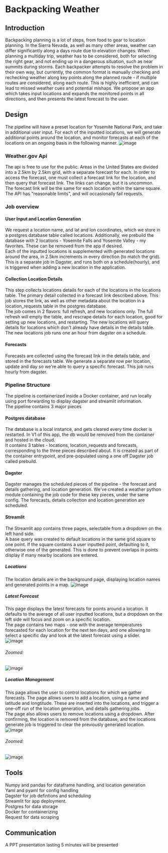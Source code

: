 # Backpacking Weather

## Introduction
Backpacking planning is a lot of steps, from food to gear to location planning. In the Sierra Nevada, as well as many other areas, weather can differ significantly along a days route due to elevation changes. When planning a multiday trip, weather has to be considered, both for selecting the right gear, and not ending up in a dangerous situation, such as near summits during storms. 
Each backpacker attempts to resolve the problem in their own way, but currently, the common format is manually checking and rechecking weather along key points along the planned route - if multiple routes are considered, along each route. This is highly inefficient, and can lead to missed weather cues and potential mishaps. We propose an app which takes input locations and expands the monitored points in all directions, and then presents the latest forecast to the user. 

## Design 
The pipeline will have a preset location for Yosemite National Park, and take in additional user input. For each of the inputted locations, we will generate additional points around the location, and monitor forecasts at each of the locations on an ongoing basis in the following manner. 
![image](https://github.com/mpolyakova/weather-metis-engineering/blob/master/code/images/detailed_structure.png)
### Weather.gov Api
The api is free to use for the public. Areas in the United States are divided into a 2.5km by 2.5km grid, with a separate forecast for each. In order to access the forecast, one must collect a forecast link for the location, and then query that forecast link. The links can change, but it is uncommon.  
The forecast link will be the same for each location within the same square.  
The API has "reasonable limits", and will occasionally fail requests. 
### Job overview  
#### User Input and Location Generation
We request a location name, and lat and lon coordinates, which we store in a postgres database table called locations. Additionally, we prebuild the database with 2 locations - Yosemite Falls and Yosemite Valley - my favorites. These can be removed from the app if desired.  
Each of the inputted locations is supplemented with generated locations around the area, in 2.5km increments in every direction (to match the grid). This is a separate job in Dagster, and runs both on a schedule(hourly), and is triggered when adding a new location in the application. 


#### Collection Location Details
This step collects locations details for each of the locations in the locations table. The primary detail collected in a forecast link described above. This job stores the link, as well as other metadata about the location in a location_requests table in the postgres database.  
The job comes in 2 flavors: full refresh, and new locations only. The full refresh will empty the table, and rescrape details for each location, good for setting up new locations, and restarting.  The new locations will query details for locations which don't already have details in the details table.  
The new locations job runs one an hour from dagster on a schedule. 

#### Forecasts 
Forecasts are collected using the forecast link in the details table, and stored in the forecasts table. We generate a separate row per location, update and day so we're able to query a specific forecast. 
This job runs hourly from dagster. 


### Pipeline Structure
The pipeline is containerized inside a Docker container, and run locally using port forwarding to display dagster and streamlit information.  
The pipeline contains 3 major pieces

#### Postgres database
The database is a local instance, and gets cleared every time docker is restarted. In V1 of this app, the db would be removed from the container and hosted in the cloud.  
It contains 3 tables - locations, location_requests and forecasts, corresponding to the three pieces described about.  It is created as part of the container entrypoint, and pre-populated using a one off Dagster job called prebuild. 

#### Dagster
Dagster manages the scheduled pieces of the pipeline - the forecast and details gathering, and location generation. We've created a weather python module containing the job code for these key pieces, under the same config. The forecasts, details collection and location generation are scheduled. 

#### Streamlit 
The Streamlit app contains three pages, selectable from a dropdown on the left hand side.  
A base query was created to default locations in the same grid square to one point. If the square contains a user inputted point, defaulting to it, otherwise one of the generated. This is done to prevent overlaps in points display if many nearby locations are entered.  

##### Locations
The location details are in the background page, displaying location names and generated points in a map. 
![image](https://github.com/mpolyakova/weather-metis-engineering/blob/master/code/images/background-full-page.png)


##### Latest Forecast
This page displays the latest forecasts for points around a location. It defaults to the average of all user inputted locations, but a dropdown on the left side will focus and zoom on a specific location.  
The page contains two maps - one with the average temperatures forecasted for each location for the next ten days, and one allowing to select a specific day and look at the latest forecast using a slider.  
![image](https://github.com/mpolyakova/weather-metis-engineering/blob/master/code/images/forecasts-full-gate.png)
###### Zoomed:
![image](https://github.com/mpolyakova/weather-metis-engineering/blob/master/code/images/forecast-by-day-zoomed.png)

##### Location Management
This page allows the user to control locations for which we gather forecasts. The page allows users to add a location, using a name and latitude and longtitude. These are inserted into the locations, and trigger a one-off run of the location generation, and details gathering jobs.  
The page also allows users to remove locations using a dropdown. After confirming, the location is removed from the database, and the locations generate job is triggered to clear the previously generated location. 
![image](https://github.com/mpolyakova/weather-metis-engineering/blob/master/code/images/manage-locations-full-page.png)
###### Zoomed: 
![image](https://github.com/mpolyakova/weather-metis-engineering/blob/master/code/images/delete-zoomed.png)

## Tools 
Numpy and pandas for dataframe handling, and location generation  
Yaml and pyaml for config handling  
Dagster for job defintions and scheduling  
Streamlit for app deployment.   
Postgres for data storage  
Docker for containerizing   
Request for data scraping   



## Communication
A PPT presentation lasting 5 minutes will be presented 






